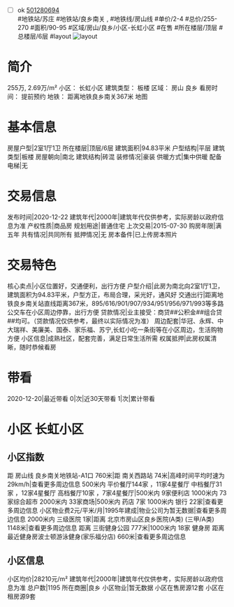 - [ ] ok [501280694](https://bj.5i5j.com/ershoufang/501280694.html)  
 #地铁站/苏庄 #地铁站/良乡南关 ,  #地铁线/房山线
#单价/2-4 #总价/255-270 #面积/90-95   #区域/房山/良乡/小区-长虹小区 #在售 #所在楼层/顶层 #总楼层/6层 #layout 
![layout](http://image2a.5i5j.com/scm/HOUSE_CUSTOMER/915a3352e54347058152396206e3cf35.jpg_P5.jpg) 
# 简介 
 255万,  2.69万/m² 
小区： 长虹小区
建筑类型： 板楼
区域： 房山 良乡
看房时间： 提前预约
地铁： 距离地铁良乡南关367米 地图
# 基本信息 
 房屋户型|2室1厅1卫
所在楼层|顶层/6层
建筑面积|94.83平米
户型结构|平层
建筑类型|板楼
房屋朝向|南北
建筑结构|砖混
装修情况|豪装
供暖方式|集中供暖
配备电梯|无
# 交易信息 
 发布时间|2020-12-22
建筑年代|2000年|建筑年代仅供参考，实际房龄以政府信息为准
产权性质|商品房
规划用途|普通住宅
上次交易|2015-07-30
购房年限|满五年
共有情况|共同所有
抵押情况|无
房本备件|已上传房本照片
# 交易特色 
 核心卖点|小区位置好，交通便利，出行方便
户型介绍|此房为南北向2室1厅1卫，建筑面积为94.83平米，户型方正，布局合理，采光好，通风好
交通出行|距离地铁良乡南关站直线距离367米，895/616/901/907/934/951/956/971/993等多路公交车在小区周边停靠，出行方便
贷款情况|业主接受：商贷##公积金##组合贷##均可。（贷款情况仅供参考，最终以实际情况为准）
周边配套|华冠、永辉、中大瑞祥、美廉美、国泰、家乐福、苏宁,长虹小吃一条街等在小区周边，生活购物方便
小区信息|成熟社区，配套完善，满足日常生活所需
权属抵押|此房权属清晰，随时恭候看房
# 带看 
 2020-12-20|最近带看	 0|次|近30天带看	 1|次|累计带看
# 小区 长虹小区
## 小区指数 
 距 房山线 良乡南关地铁站-A1口 760米|距 南关西路站 74米|高峰时间平均时速为29km/h|查看更多周边信息
500米内 平价餐厅144家 ，11家4星餐厅
中档餐厅31家 ，12家4星餐厅
高档餐厅10家 ，7家4星餐厅|500米内 9家便利店
1000米内 73家综合超市
2000米内 33家商场|500米内 药店 7家
1000米内 银行 22家|查看更多周边信息
小区物业费2元/平米/月|1995年建成|物业公司为暂无数据|查看更多周边信息
2000米内 三级医院 1家|距离 北京市房山区良乡医院(A类) (三甲/A类) 1148米|查看更多周边信息
距离 三街健身公园 777米|1000米内 18家 健身房
距离最近健身房波士顿游泳健身(家乐福分店) 660米|查看更多周边信息
## 小区信息 
 小区均价|28210元/m²
建筑年代|2000年|建筑年代仅供参考，实际房龄以政府信息为准
总户数|1195
所在商圈|良乡
小区物业|暂无数据
小区在售房源12套
小区在租房源9套
